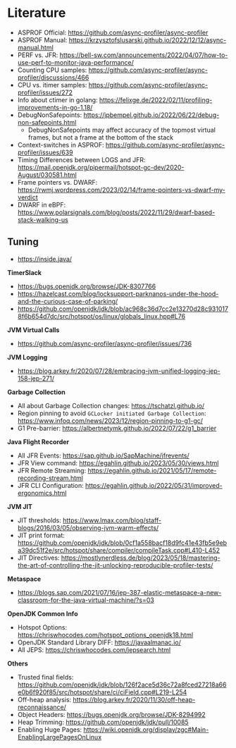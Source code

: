 # Literature

- ASPROF Official: https://github.com/async-profiler/async-profiler
- ASPROF Manual: https://krzysztofslusarski.github.io/2022/12/12/async-manual.html
- PERF vs. JFR: https://bell-sw.com/announcements/2022/04/07/how-to-use-perf-to-monitor-java-performance/ 
- Counting CPU samples: https://github.com/async-profiler/async-profiler/discussions/466
- CPU vs. itimer samples: https://github.com/async-profiler/async-profiler/issues/272
- Info about ctimer in golang: https://felixge.de/2022/02/11/profiling-improvements-in-go-1.18/
- DebugNonSafepoints: https://jpbempel.github.io/2022/06/22/debug-non-safepoints.html
    - DebugNonSafepoints may affect accuracy of the topmost virtual frames, but not a frame at the bottom of the stack
- Context-switches in ASPROF: https://github.com/async-profiler/async-profiler/issues/639
- Timing Differences between LOGS and JFR: https://mail.openjdk.org/pipermail/hotspot-gc-dev/2020-August/030581.html
- Frame pointers vs. DWARF: https://rwmj.wordpress.com/2023/02/14/frame-pointers-vs-dwarf-my-verdict
- DWARF in eBPF: https://www.polarsignals.com/blog/posts/2022/11/29/dwarf-based-stack-walking-us

## Tuning

- https://inside.java/

**TimerSlack**
- https://bugs.openjdk.org/browse/JDK-8307766
- https://hazelcast.com/blog/locksupport-parknanos-under-the-hood-and-the-curious-case-of-parking/
- https://github.com/openjdk/jdk/blob/ac968c36d7cc2e13270d28c9310178f6b654d7dc/src/hotspot/os/linux/globals_linux.hpp#L76

**JVM Virtual Calls**
- https://github.com/async-profiler/async-profiler/issues/736

**JVM Logging**
- https://blog.arkey.fr/2020/07/28/embracing-jvm-unified-logging-jep-158-jep-271/

**Garbage Collection**
- All about Garbage Collection changes: https://tschatzl.github.io/
- Region pinning to avoid `GCLocker initiated Garbage Collection`: https://www.infoq.com/news/2023/12/region-pinning-to-g1-gc/
- G1 Pre-barrier: https://albertnetymk.github.io/2022/07/22/g1_barrier

**Java Flight Recorder**
- All JFR Events: https://sap.github.io/SapMachine/jfrevents/
- JFR View command: https://egahlin.github.io/2023/05/30/views.html
- JFR Remote Streaming: https://egahlin.github.io/2021/05/17/remote-recording-stream.html
- JFR CLI Configuration: https://egahlin.github.io/2022/05/31/improved-ergonomics.html

**JVM JIT**
- JIT thresholds: https://www.lmax.com/blog/staff-blogs/2016/03/05/observing-jvm-warm-effects/
- JIT print format: https://github.com/openjdk/jdk/blob/0cf1a558bacf18d9fc41e43fb5e9eba39dc51f2e/src/hotspot/share/compiler/compileTask.cpp#L410-L452
- JIT Directives: https://mostlynerdless.de/blog/2023/05/18/mastering-the-art-of-controlling-the-jit-unlocking-reproducible-profiler-tests/

**Metaspace**
- https://blogs.sap.com/2021/07/16/jep-387-elastic-metaspace-a-new-classroom-for-the-java-virtual-machine/?s=03

**OpenJDK Common Info**
- Hotspot Options: https://chriswhocodes.com/hotspot_options_openjdk18.html
- OpenJDK Standard Library DIFF: https://javaalmanac.io/
- All JEPS: https://chriswhocodes.com/jepsearch.html

**Others**
- Trusted final fields: https://github.com/openjdk/jdk/blob/126f2ace5d36c72a8fced27218a66e0b6f920f85/src/hotspot/share/ci/ciField.cpp#L219-L254
- Off-heap analysis: https://blog.arkey.fr/2020/11/30/off-heap-reconnaissance/
- Object Headers: https://bugs.openjdk.org/browse/JDK-8294992
- Heap Trimming: https://github.com/openjdk/jdk/pull/10085
- Enabling Huge Pages: https://wiki.openjdk.org/display/zgc#Main-EnablingLargePagesOnLinux
